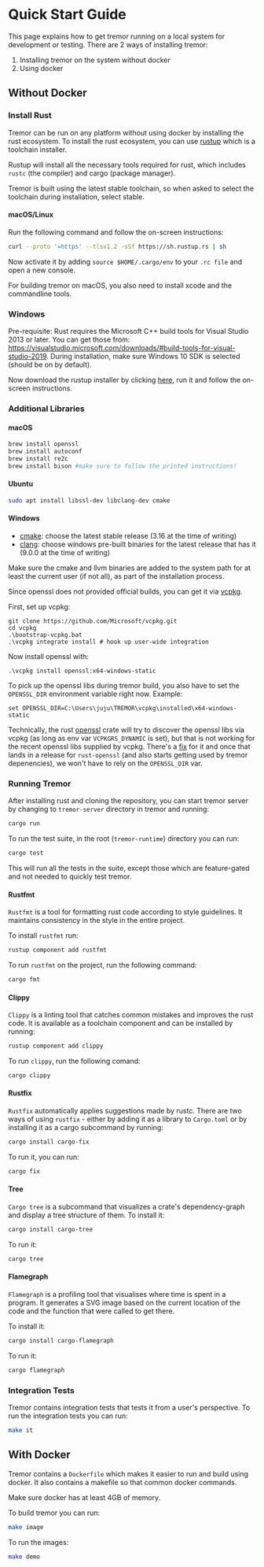 # Quick Start Guide

This page explains how to get tremor running on a local system for development or testing. There are 2 ways of installing tremor:

1) Installing tremor on the system without docker
2) Using docker

## Without Docker

### Install Rust

Tremor can be run on any platform without using docker by installing the rust ecosystem. To install the rust ecosystem, you can use [rustup](https://www.rust-lang.org/tools/install) which is a toolchain installer.

Rustup will install all the necessary tools required for rust, which includes `rustc` (the compiler) and cargo (package manager).

Tremor is built using the latest stable toolchain, so when asked to select the toolchain during installation, select stable.

#### macOS/Linux

Run the following command and follow the on-screen instructions:

```sh
curl --proto '=https' --tlsv1.2 -sSf https://sh.rustup.rs | sh
```

Now activate it by adding `source $HOME/.cargo/env` to your `.rc file` and open a new console.

For building tremor on macOS, you also need to install xcode and the commandline tools.

### Windows

Pre-requisite: Rust requires the Microsoft C++ build tools for Visual Studio 2013 or later. You can get those from: https://visualstudio.microsoft.com/downloads/#build-tools-for-visual-studio-2019. During installation, make sure Windows 10 SDK is selected (should be on by default).

Now download the rustup installer by clicking [here](https://win.rustup.rs/x86_64), run it and follow the on-screen instructions.

### Additional Libraries

#### macOS

```bash
brew install openssl
brew install autoconf
brew install re2c
brew install bison #make sure to follow the printed instructions!
```

#### Ubuntu

```bash
sudo apt install libssl-dev libclang-dev cmake
```

#### Windows

* [cmake](https://cmake.org/download/): choose the latest stable release (3.16 at the time of writing)
* [clang](https://releases.llvm.org/download.html): choose windows pre-built binaries for the latest release that has it (9.0.0 at the time of writing)

Make sure the cmake and llvm binaries are added to the system path for at least the current user (if not all), as part of the installation process.

Since openssl does not provided official builds, you can get it via [vcpkg](https://github.com/microsoft/vcpkg).

First, set up vcpkg:
```
git clone https://github.com/Microsoft/vcpkg.git
cd vcpkg
.\bootstrap-vcpkg.bat
.\vcpkg integrate install # hook up user-wide integration
```

Now install openssl with:
```
.\vcpkg install openssl:x64-windows-static
```

To pick up the openssl libs during tremor build, you also have to set the `OPENSSL_DIR` environment variable right now. Example:
```
set OPENSSL_DIR=C:\Users\juju\TREMOR\vcpkg\installed\x64-windows-static
```

Technically, the rust [openssl](https://docs.rs/openssl) crate will try to discover the openssl libs via vcpkg (as long as env var `VCPKGRS_DYNAMIC` is set), but that is not working for the recent openssl libs supplied by vcpkg. There's a [fix](https://github.com/sfackler/rust-openssl/pull/1238) for it and once that lands in a release for `rust-openssl` (and also starts getting used by tremor depenencies), we won't have to rely on the `OPENSSL_DIR` var.

### Running Tremor

After installing rust and cloning the repository, you can start tremor server by changing to `tremor-server` directory in tremor and running:

```bash
cargo run
```

To run the test suite, in the root (`tremor-runtime`) directory you can run:

```bash
cargo test
```

This will run all the tests in the suite, except those which are feature-gated and not needed to quickly test tremor.

#### Rustfmt

`Rustfmt` is a tool for formatting rust code according to style guidelines. It maintains consistency in the style in the entire project.

To install `rustfmt` run:

```bash
rustup component add rustfmt
```

To run `rustfmt` on the project, run the following command:

```bash
cargo fmt
```

#### Clippy

`Clippy` is a linting tool that catches common mistakes and improves the rust code. It is available as a toolchain component and can be installed by running:

```bash
rustup component add clippy
```

To run `clippy`, run the following comand:

```bash
cargo clippy
```

#### Rustfix

`Rustfix` automatically applies suggestions made by rustc. There are two ways of using `rustfix` - either by adding it as a library to `Cargo.toml` or by installing it as a cargo subcommand by running:

```bash
cargo install cargo-fix
```

To run it, you can run:

```bash
cargo fix
```

#### Tree

`Cargo tree` is a subcommand that visualizes a crate's dependency-graph and display a tree structure of them. To install it:

```bash
cargo install cargo-tree
```

To run it:

```bash
cargo tree
```

#### Flamegraph

`Flamegraph` is a profiling tool that visualises where time is spent in a program. It generates a SVG image based on the current location of the code and the function that were called to get there.

To install it:

```bash
cargo install cargo-flamegraph
```

To run it:

```bash
cargo flamegraph
```

### Integration Tests

Tremor contains integration tests that tests it from a user's perspective. To run the integration tests you can run:

```bash
make it
```

## With Docker

Tremor contains a `Dockerfile` which makes it easier to run and build using docker. It also contains a makefile so that common docker commands.

Make sure docker has at least 4GB of memory.

To build tremor you can run:

```bash
make image
```

To run the images:

```bash
make demo
```
